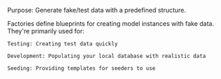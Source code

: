 Purpose: Generate fake/test data with a predefined structure.

Factories define blueprints for creating model instances with fake data. They're primarily used for:

    Testing: Creating test data quickly

    Development: Populating your local database with realistic data

    Seeding: Providing templates for seeders to use

